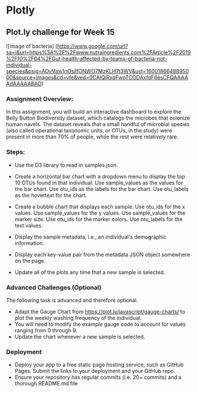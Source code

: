 # Plotly
## Plot.ly challenge for Week 15
![image of bacteria] (https://www.google.com/url?sa=i&url=https%3A%2F%2Fwww.nutraingredients.com%2FArticle%2F2019%2F10%2F04%2FGut-health-affected-by-teams-of-bacteria-not-individual-species&psig=AOvVaw1nOsjlfONWO7MzKLH7t3WV&ust=1600186648895000&source=images&cd=vfe&ved=0CAIQjRxqFwoTCODAxfqF6esCFQAAAAAdAAAAABAD)


### Assignment Overview:

In this assignment, you will build an interactive dashboard to explore the Belly Button Biodiversity dataset, which catalogs the microbes that colonize human navels.
The dataset reveals that a small handful of microbial species (also called operational taxonomic units, or OTUs, in the study) were present in more than 70% of people, while the rest were relatively rare.

### Steps: 
* Use the D3 library to read in samples.json.

* Create a horizontal bar chart with a dropdown menu to display the top 10 OTUs found in that individual.
    Use sample_values as the values for the bar chart.
    Use otu_ids as the labels for the bar chart.
    Use otu_labels as the hovertext for the chart.
    
* Create a bubble chart that displays each sample.
    Use otu_ids for the x values.
    Use sample_values for the y values.
    Use sample_values for the marker size.
    Use otu_ids for the marker colors.
    Use otu_labels for the text values.
    
* Display the sample metadata, i.e., an individual's demographic information.
* Display each key-value pair from the metadata JSON object somewhere on the page.
* Update all of the plots any time that a new sample is selected.

### Advanced Challenges (Optional)

The following task is advanced and therefore optional.
* Adapt the Gauge Chart from https://plot.ly/javascript/gauge-charts/ to plot the weekly washing frequency of the individual.
* You will need to modify the example gauge code to account for values ranging from 0 through 9.
* Update the chart whenever a new sample is selected.

    
### Deployment
* Deploy your app to a free static page hosting service, such as GitHub Pages. Submit the links to your deployment and your GitHub repo.
* Ensure your repository has regular commits (i.e. 20+ commits) and a thorough README.md file
